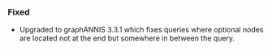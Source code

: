 ### Fixed

- Upgraded to graphANNIS 3.3.1 which fixes queries where optional nodes are
  located not at the end but somewhere in between the query.